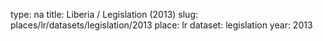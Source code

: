 type: na
title: Liberia / Legislation (2013)
slug: places/lr/datasets/legislation/2013
place: lr
dataset: legislation
year: 2013
